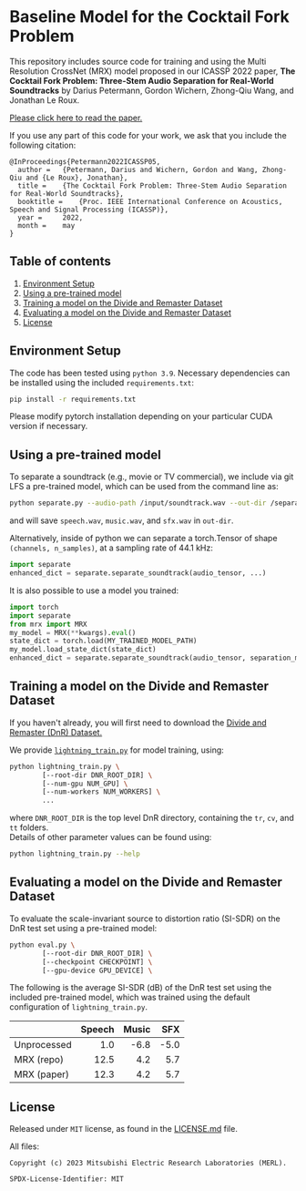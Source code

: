 <!--
Copyright (C) 2023 Mitsubishi Electric Research Laboratories (MERL)

SPDX-License-Identifier: MIT
-->
# Baseline Model for the Cocktail Fork Problem

This repository includes source code for training and using the Multi Resolution CrossNet (MRX) model proposed in our ICASSP 2022 paper,
**The Cocktail Fork Problem: Three-Stem Audio Separation for Real-World Soundtracks**
by Darius Petermann, Gordon Wichern, Zhong-Qiu Wang, and Jonathan Le Roux.

[Please click here to read the paper.](https://arxiv.org/pdf/2110.09958.pdf)

If you use any part of this code for your work, we ask that you include the following citation:

    @InProceedings{Petermann2022ICASSP05,
      author =	 {Petermann, Darius and Wichern, Gordon and Wang, Zhong-Qiu and {Le Roux}, Jonathan},
      title =	 {The Cocktail Fork Problem: Three-Stem Audio Separation for Real-World Soundtracks},
      booktitle =	 {Proc. IEEE International Conference on Acoustics, Speech and Signal Processing (ICASSP)},
      year =	 2022,
      month =	 may
    }


## Table of contents

1. [Environment Setup](#environment-setup)
2. [Using a pre-trained model](#using-a-pre-trained-model)
3. [Training a model on the Divide and Remaster Dataset](#training-a-model-on-the-divide-and-remaster-dataset)
4. [Evaluating a model on the Divide and Remaster Dataset](#evaluating-a-model-on-the-divide-and-remaster-dataset)
5. [License](#license)

## Environment Setup

The code has been tested using `python 3.9`. Necessary dependencies can be installed using the included `requirements.txt`:

```bash
pip install -r requirements.txt
```

Please modify pytorch installation depending on your particular CUDA version if necessary.

## Using a pre-trained model

To separate a soundtrack (e.g., movie or TV commercial), we include via git LFS a pre-trained model,
which can be used from the command line as:

```bash
python separate.py --audio-path /input/soundtrack.wav --out-dir /separated/track1
```

and will save `speech.wav`, `music.wav`, and `sfx.wav` in `out-dir`.

Alternatively, inside of python we can separate a torch.Tensor of shape `(channels, n_samples)`, at a sampling rate of 44.1 kHz:

```python
import separate
enhanced_dict = separate.separate_soundtrack(audio_tensor, ...)
```

It is also possible to use a model you trained:

```python
import torch
import separate
from mrx import MRX
my_model = MRX(**kwargs).eval()
state_dict = torch.load(MY_TRAINED_MODEL_PATH)
my_model.load_state_dict(state_dict)
enhanced_dict = separate.separate_soundtrack(audio_tensor, separation_model=my_model, ...)
```

## Training a model on the Divide and Remaster Dataset

If you haven't already, you will first need to download the [Divide and Remaster (DnR) Dataset.](https://zenodo.org/record/6949108#.Y861fOLMKrN)

We provide [`lightning_train.py`](./lightning_train.py) for model training, using:

```bash
python lightning_train.py \
        [--root-dir DNR_ROOT_DIR] \
        [--num-gpu NUM_GPU] \
        [--num-workers NUM_WORKERS] \
        ...
```
where `DNR_ROOT_DIR` is the top level DnR directory,  containing the `tr`, `cv`, and `tt` folders.\
Details of other parameter values can be found using:

```bash
python lightning_train.py --help
```

## Evaluating a model on the Divide and Remaster Dataset

To evaluate the scale-invariant source to distortion ratio (SI-SDR) on the DnR test set using a pre-trained model:

```bash
python eval.py \
        [--root-dir DNR_ROOT_DIR] \
        [--checkpoint CHECKPOINT] \
        [--gpu-device GPU_DEVICE] \
```

The following is the average SI-SDR (dB) of the DnR test set using the included pre-trained model, which was trained using the default configuration of `lightning_train.py`.

|             | Speech | Music |  SFX |
|:------------|-------:|------:|-----:|
| Unprocessed |    1.0 |  -6.8 | -5.0 |
| MRX (repo)  |   12.5 |   4.2 |  5.7 |
| MRX (paper) |   12.3 |   4.2 |  5.7 |


## License

Released under `MIT` license, as found in the [LICENSE.md](LICENSE.md) file.

All files:
```
Copyright (c) 2023 Mitsubishi Electric Research Laboratories (MERL).

SPDX-License-Identifier: MIT
```
